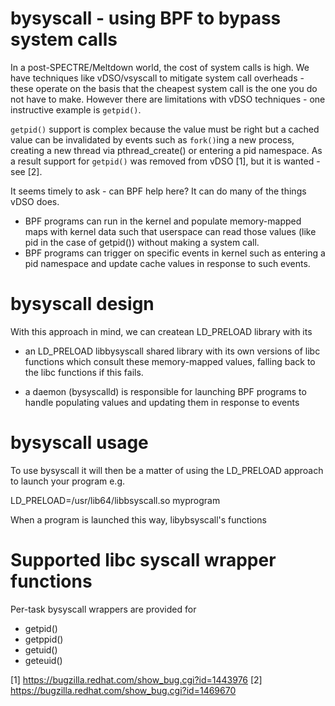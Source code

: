 # bysyscall - using BPF to bypass system calls

In a post-SPECTRE/Meltdown world, the cost of system calls is high.
We have techniques like vDSO/vsyscall to mitigate system call overheads -
these operate on the basis that the cheapest system call is the one you do
not have to make. However there are limitations with vDSO techniques -
one instructive example is `getpid()`.

`getpid()` support is complex because the value must be right but a cached
value can be invalidated by events such as `fork()`ing a new process,
creating a new thread via pthread_create() or entering a pid namespace.
As a result support for `getpid()` was removed from vDSO [1], but it is
wanted - see [2].

It seems timely to ask - can BPF help here? It can do many of the things
vDSO does.

- BPF programs can run in the kernel and populate memory-mapped maps with
kernel data such that userspace can read those values (like pid in the
case of getpid()) without making a system call.
- BPF programs can trigger on specific events in kernel such as entering
a pid namespace and update cache values in response to such events.

# bysyscall design

With this approach in mind, we can createan LD_PRELOAD library with its

- an LD_PRELOAD libbysyscall shared library with its own versions of libc
functions which consult these memory-mapped values, falling back to the
libc functions if this fails.

- a daemon (bysyscalld) is responsible for launching BPF programs to handle
populating values and updating them in response to events

# bysyscall usage

To use bysyscall it will then be a matter of using the LD_PRELOAD approach
to launch your program e.g.

LD_PRELOAD=/usr/lib64/libbsyscall.so myprogram

When a program is launched this way, libybsyscall's functions

# Supported libc syscall wrapper functions

Per-task bysyscall wrappers are provided for

- getpid()
- getppid()
- getuid()
- geteuid()

[1] https://bugzilla.redhat.com/show_bug.cgi?id=1443976
[2] https://bugzilla.redhat.com/show_bug.cgi?id=1469670
